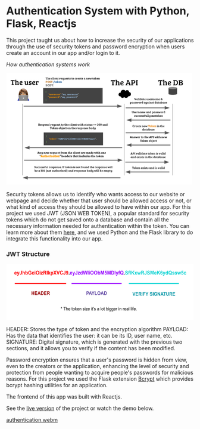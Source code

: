# Authentication System with Python, Flask, Reactjs

This project taught us about how to increase the security of our applications through the use of security tokens and password encryption when users create an account in our app and/or login to it. 

*How authentication systems work* 

<img src="https://github.com/breatheco-de/content/blob/master/src/assets/images/authentication-diagram.png?raw=true" alt="Autentication workflow" height="300px" width="500px"/>

Security tokens allows us to identify who wants access to our website or webpage and decide whether that user should be allowed access or not, or what kind of access they should be allowed to have within our app. For this project we used JWT (JSON WEB TOKEN), a popular standard for security tokens which do not get saved onto a database and contain all the necessary information needed for authentication within the token. You can learn more about them [here](https://jwt.io/introduction), and we used Python and the Flask library to do integrate this functionality into our app.

### JWT Structure
<img src="https://github.com/breatheco-de/content/blob/master/src/assets/images/jwt-token-structure.png?raw=true" alt="Autentication workflow" height="150px" width="550px"/>

HEADER: Stores the type of token and the encryption algorithm
PAYLOAD: Has the data that identifies the user: it can be its ID, user name, etc.
SIGNATURE: Digital signature, which is generated with the previous two sections, and it allows you to verify if the content has been modified.

Password encryption ensures that a user's password is hidden from view, even to the creators or the application, enhancing the level of security and protection from people wanting to acquire people's passwords for malicious reasons. For this project we used the Flask extension [Bcrypt](https://flask-bcrypt.readthedocs.io/en/latest/) which provides bcrypt hashing utilities for an application.

The frontend of this app was built with Reactjs. 

See the [live version](https://4-geeks-authentication-system-with-python-flask-react-js.vercel.app/) of the project or watch the demo below.

[authentication.webm](https://github.com/gdwhittaker94/4Geeks_Authentication_system_with_Python_Flask_React.js/assets/105855731/38e88a1c-48ac-4295-a426-7a9a78147621)




